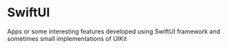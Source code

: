 # SwiftUI
Apps or some interesting features developed using SwiftUI framework and sometimes small implementations of UIKit
